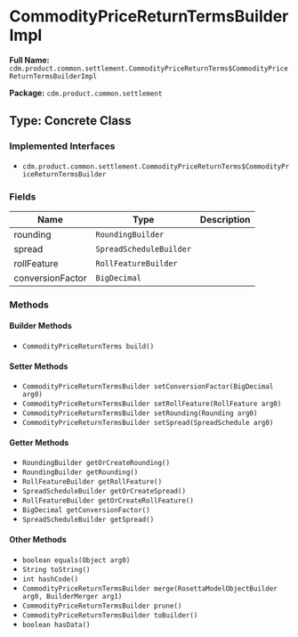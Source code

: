# CommodityPriceReturnTermsBuilderImpl

**Full Name:** `cdm.product.common.settlement.CommodityPriceReturnTerms$CommodityPriceReturnTermsBuilderImpl`

**Package:** `cdm.product.common.settlement`

## Type: Concrete Class

### Implemented Interfaces

- `cdm.product.common.settlement.CommodityPriceReturnTerms$CommodityPriceReturnTermsBuilder`

### Fields

| Name | Type | Description |
|------|------|-------------|
| rounding | `RoundingBuilder` |  |
| spread | `SpreadScheduleBuilder` |  |
| rollFeature | `RollFeatureBuilder` |  |
| conversionFactor | `BigDecimal` |  |

### Methods

#### Builder Methods

- `CommodityPriceReturnTerms build()`

#### Setter Methods

- `CommodityPriceReturnTermsBuilder setConversionFactor(BigDecimal arg0)`
- `CommodityPriceReturnTermsBuilder setRollFeature(RollFeature arg0)`
- `CommodityPriceReturnTermsBuilder setRounding(Rounding arg0)`
- `CommodityPriceReturnTermsBuilder setSpread(SpreadSchedule arg0)`

#### Getter Methods

- `RoundingBuilder getOrCreateRounding()`
- `RoundingBuilder getRounding()`
- `RollFeatureBuilder getRollFeature()`
- `SpreadScheduleBuilder getOrCreateSpread()`
- `RollFeatureBuilder getOrCreateRollFeature()`
- `BigDecimal getConversionFactor()`
- `SpreadScheduleBuilder getSpread()`

#### Other Methods

- `boolean equals(Object arg0)`
- `String toString()`
- `int hashCode()`
- `CommodityPriceReturnTermsBuilder merge(RosettaModelObjectBuilder arg0, BuilderMerger arg1)`
- `CommodityPriceReturnTermsBuilder prune()`
- `CommodityPriceReturnTermsBuilder toBuilder()`
- `boolean hasData()`

